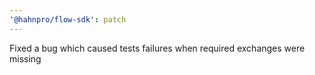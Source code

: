 ```yaml
---
'@hahnpro/flow-sdk': patch
---
```


Fixed a bug which caused tests failures when required exchanges were missing
